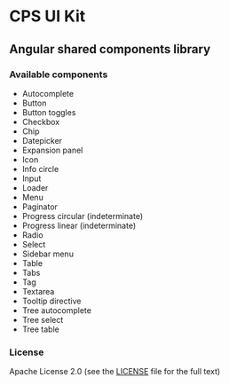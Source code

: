 # CPS UI Kit

## Angular shared components library

### Available components

- Autocomplete
- Button
- Button toggles
- Checkbox
- Chip
- Datepicker
- Expansion panel
- Icon
- Info circle
- Input
- Loader
- Menu
- Paginator
- Progress circular (indeterminate)
- Progress linear (indeterminate)
- Radio
- Select
- Sidebar menu
- Table
- Tabs
- Tag
- Textarea
- Tooltip directive
- Tree autocomplete
- Tree select
- Tree table

### License

Apache License 2.0 (see the [LICENSE](https://github.com/AbsaOSS/cps-shared-ui/blob/master/LICENSE) file for the full text)
